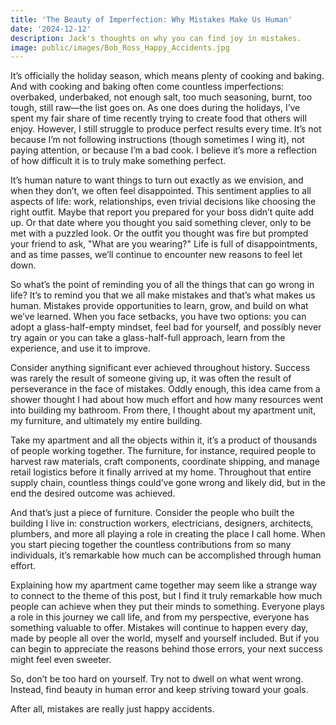 ```yaml
---
title: 'The Beauty of Imperfection: Why Mistakes Make Us Human'
date: '2024-12-12'
description: Jack's thoughts on why you can find joy in mistakes.
image: public/images/Bob_Ross_Happy_Accidents.jpg
---
```


It’s officially the holiday season, which means plenty of cooking and baking. And with cooking and baking often come countless imperfections: overbaked, underbaked, not enough salt, too much seasoning, burnt, too tough, still raw—the list goes on. As one does during the holidays, I’ve spent my fair share of time recently trying to create food that others will enjoy. However, I still struggle to produce perfect results every time. It’s not because I’m not following instructions (though sometimes I wing it), not paying attention, or because I’m a bad cook. I believe it’s more a reflection of how difficult it is to truly make something perfect.

It’s human nature to want things to turn out exactly as we envision, and when they don’t, we often feel disappointed. This sentiment applies to all aspects of life: work, relationships, even trivial decisions like choosing the right outfit. Maybe that report you prepared for your boss didn’t quite add up. Or that date where you thought you said something clever, only to be met with a puzzled look. Or the outfit you thought was fire but prompted your friend to ask, "What are you wearing?" Life is full of disappointments, and as time passes, we’ll continue to encounter new reasons to feel let down.

So what’s the point of reminding you of all the things that can go wrong in life? It’s to remind you that we all make mistakes and that’s what makes us human. Mistakes provide opportunities to learn, grow, and build on what we’ve learned. When you face setbacks, you have two options: you can adopt a glass-half-empty mindset, feel bad for yourself, and possibly never try again or you can take a glass-half-full approach, learn from the experience, and use it to improve.

Consider anything significant ever achieved throughout history. Success was rarely the result of someone giving up, it was often the result of perseverance in the face of mistakes.
Oddly enough, this idea came from a shower thought I had about how much effort and how many resources went into building my bathroom. From there, I thought about my apartment unit, my furniture, and ultimately my entire building.

Take my apartment and all the objects within it, it’s a product of thousands of people working together. The furniture, for instance, required people to harvest raw materials, craft components, coordinate shipping, and manage retail logistics before it finally arrived at my home. Throughout that entire supply chain, countless things could’ve gone wrong and likely did, but in the end the desired outcome was achieved.

And that’s just a piece of furniture. Consider the people who built the building I live in: construction workers, electricians, designers, architects, plumbers, and more all playing a role in creating the place I call home. When you start piecing together the countless contributions from so many individuals, it’s remarkable how much can be accomplished through human effort.

Explaining how my apartment came together may seem like a strange way to connect to the theme of this post, but I find it truly remarkable how much people can achieve when they put their minds to something. Everyone plays a role in this journey we call life, and from my perspective, everyone has something valuable to offer. Mistakes will continue to happen every day, made by people all over the world, myself and yourself included. But if you can begin to appreciate the reasons behind those errors, your next success might feel even sweeter.

So, don’t be too hard on yourself. Try not to dwell on what went wrong. Instead, find beauty in human error and keep striving toward your goals.

After all, mistakes are really just happy accidents.

